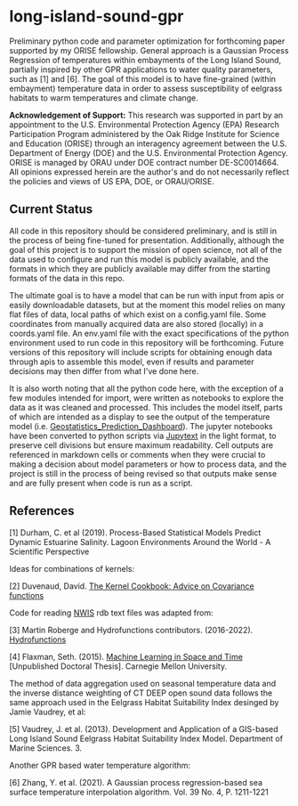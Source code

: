 # long-island-sound-gpr
Preliminary python code and parameter optimization for forthcoming paper supported by my ORISE fellowship.  General approach is a Gaussian Process Regression of temperatures within embayments of the Long Island Sound, partially inspired by other GPR applications to water quality parameters, such as [1] and [6]. The goal of this model is to have fine-grained (within embayment) temperature data in order to assess susceptibility of eelgrass habitats to warm temperatures and climate change.

__Acknowledgement of Support:__
This research was supported in part by an appointment to the U.S. Environmental Protection Agency (EPA) Research Participation Program administered by the Oak Ridge Institute for Science and Education (ORISE) through an interagency agreement between the U.S. Department of Energy (DOE) and the U.S. Environmental Protection Agency. ORISE is managed by ORAU under DOE contract number DE-SC0014664. All opinions expressed herein are the author's and do not necessarily reflect the policies and views of US EPA, DOE, or ORAU/ORISE.

## Current Status
All code in this repository should be considered preliminary, and is still in the process of being fine-tuned for presentation. Additionally, although the goal of this project is to support the mission of open science, not all of the data used to configure and run this model is publicly available, and the formats in which they are publicly available may differ from the starting formats of the data in this repo.

The ultimate goal is to have a model that can be run with input from apis or easily downloadable datasets, but at the moment this model relies on many flat files of data, local paths of which exist on a config.yaml file. Some coordinates from manually acquired data are also stored (locally) in a coords.yaml file. An env.yaml file with the exact specifications of the python environment used to run code in this repository will be forthcoming. Future versions of this repository will include scripts for obtaining enough data through apis to assemble this model, even if results and parameter decisions may then differ from what I've done here.

It is also worth noting that all the python code here, with the exception of a few modules intended for import, were written as notebooks to explore the data as it was cleaned and processed. This includes the model itself, parts of which are intended as a display to see the output of the temperature model (i.e. [Geostatistics_Prediction_Dashboard](https://github.com/blawton/long-island-sound-gpr/blob/master/Geostatistics_Prediction_Dashboard_2.1.2.py)). The jupyter notebooks have been converted to python scripts via [Jupytext](https://github.com/mwouts/jupytext) in the light format, to preserve cell divisions but ensure maximum readability. Cell outputs are referenced in markdown cells or comments when they were crucial to making a decision about model parameters or how to process data, and the project is still in the process of being revised so that outputs make sense and are fully present when code is run as a script.

## References

<a id="1">[1]</a> 
Durham, C. et al (2019).
Process-Based Statistical Models Predict Dynamic Estuarine Salinity. 
Lagoon Environments Around the World - A Scientific Perspective

Ideas for combinations of kernels:

<a id="1">[2]</a> 
Duvenaud, David. 
[The Kernel Cookbook: Advice on Covariance functions](https://www.cs.toronto.edu/~duvenaud/cookbook/)

Code for reading [NWIS](https://waterdata.usgs.gov/nwis?) rdb text files was adapted from:

<a id="1">[3]</a> 
Martin Roberge and Hydrofunctions contributors. (2016-2022). 
[Hydrofunctions](https://hydrofunctions.readthedocs.io/en/master/introduction.html)

<a id="1">[4]</a> 
Flaxman, Seth. (2015).
[Machine Learning in Space and Time](https://www.ml.cmu.edu/research/Flaxman_Thesis_2015.pdf) \[Unpublished Doctoral Thesis\].
Carnegie Mellon University.

The method of data aggregation used on seasonal temperature data and the inverse distance weighting of CT DEEP open sound data follows the same approach used in the Eelgrass Habitat Suitability Index desinged by Jamie Vaudrey, et al:

<a id="1">[5]</a> 
Vaudrey, J. et al. (2013). 
Development and Application of a GIS-based Long Island Sound Eelgrass Habitat Suitability Index Model.
Department of Marine Sciences. 3.

Another GPR based water temperature algorithm:

<a id="1">[6]</a> 
Zhang, Y. et al. (2021). 
A Gaussian process regression-based sea surface temperature interpolation algorithm.
Vol. 39 No. 4, P. 1211-1221

